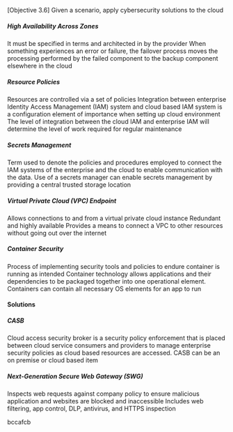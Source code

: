 [Objective 3.6] Given a scenario, apply cybersecurity solutions to the cloud
##### High Availability Across Zones
It must be specified in terms and architected in by the provider
When something experiences an error or failure, the failover process moves the processing performed by the failed component to the backup component elsewhere in the cloud
##### Resource Policies
Resources are controlled via a set of policies
Integration between enterprise Identity Access Management (IAM)  system and cloud based IAM system is a configuration element of importance when setting up cloud environment
The level of integration between the cloud IAM and enterprise IAM will determine the level of work required for regular maintenance
##### Secrets Management
Term used to denote the policies and procedures employed to connect the IAM systems of the enterprise and the cloud to enable communication with the data.
Use of a secrets manager can enable secrets management by providing a central trusted storage location
##### Virtual Private Cloud (VPC) Endpoint
Allows connections to and from a virtual private cloud instance
Redundant and highly available
Provides a means to connect a VPC to other resources without going out over the internet
##### Container Security
Process of implementing security tools and policies to endure container is running as intended
Container technology allows applications and their dependencies to be packaged together into one operational element.
Containers can contain all necessary OS elements for an app to run
#### Solutions
##### CASB
Cloud access security broker is a security policy enforcement that is placed between cloud service consumers and providers to manage enterprise security policies as cloud based resources are accessed.
CASB can be an on premise or cloud based item
##### Next-Generation Secure Web Gateway (SWG)
Inspects web requests against company policy to ensure malicious application and websites are blocked and inaccessible
Includes web filtering, app control, DLP, antivirus, and HTTPS inspection

bccafcb